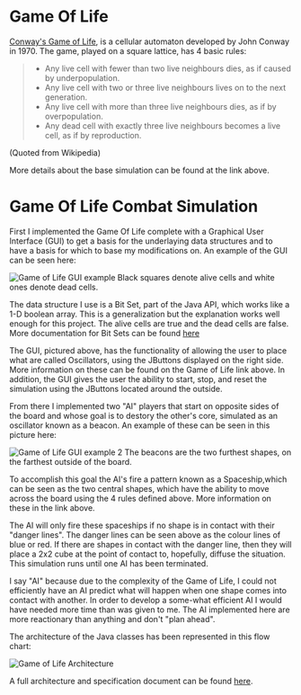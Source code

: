 # Game Of Life
[Conway's Game of Life](https://en.wikipedia.org/wiki/Conway%27s_Game_of_Life), is a cellular automaton developed by John Conway in 1970.  The game, played on a square lattice, has 4 basic rules:

> * Any live cell with fewer than two live neighbours dies, as if caused by underpopulation.
> * Any live cell with two or three live neighbours lives on to the next generation.
> * Any live cell with more than three live neighbours dies, as if by overpopulation.
> * Any dead cell with exactly three live neighbours becomes a live cell, as if by reproduction.

(Quoted from Wikipedia)

More details about the base simulation can be found at the link above.

# Game Of Life Combat Simulation
First I implemented the Game Of Life complete with a Graphical User Interface (GUI) to get a basis for the underlaying data structures and to have a basis for which to base my modifications on.  An example of the GUI can be seen here:

![Game of Life GUI example](http://i.imgur.com/OT4i5lv.png)
Black squares denote alive cells and white ones denote dead cells.

The data structure I use is a Bit Set, part of the Java API, which works like a 1-D boolean array.  This is a generalization but the explanation works well enough for this project.  The alive cells are true and the dead cells are false.  More documentation for Bit Sets can be found [here](https://docs.oracle.com/javase/7/docs/api/java/util/BitSet.html)

The GUI, pictured above, has the functionality of allowing the user to place what are called Oscillators, using the JButtons displayed on the right side.  More information on these can be found on the Game of Life link above.  In addition, the GUI gives the user the ability to start, stop, and reset the simulation using the JButtons located around the outside.

From there I implemented two "AI" players that start on opposite sides of the board and whose goal is to destory the other's core, simulated as an oscillator known as a beacon.  An example of these can be seen in this picture here:

![Game of Life GUI example 2](http://i.imgur.com/fYq1oie.png)
The beacons are the two furthest shapes, on the farthest outside of the board.

To accomplish this goal the AI's fire a pattern known as a Spaceship,which can be seen as the two central shapes, which have the ability to move across the board using the 4 rules defined above.  More information on these in the link above.  

The AI will only fire these spaceships if no shape is in contact with their "danger lines".  The danger lines can be seen above as the colour lines of blue or red.  If there are shapes in contact with the danger line, then they will place a 2x2 cube at the point of contact to, hopefully, diffuse the situation.  This simulation runs until one AI has been terminated.

I say "AI" because due to the complexity of the Game of Life, I could not efficiently have an AI predict what will happen when one shape comes into contact with another.  In order to develop a some-what efficient AI I would have needed more time than was given to me.  The AI implemented here are more reactionary than anything and don't "plan ahead".

The architecture of the Java classes has been represented in this flow chart:

![Game of Life Architecture](http://i.imgur.com/oSCyxZj.png)

A full architecture and specification document can be found [here](https://docs.google.com/document/d/1nEJAF2Lxzvt0OO2f8BLdcYJglFEIvV6CWUI_S4EPzoM/edit?usp=sharing).
